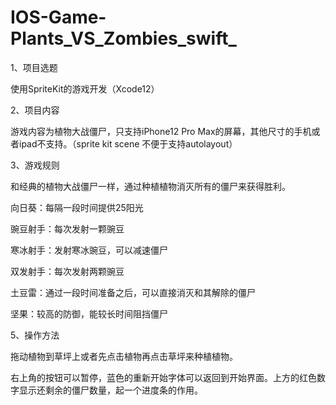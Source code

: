 # IOS-Game-Plants_VS_Zombies_swift_
1、项目选题

使用SpriteKit的游戏开发（Xcode12）

2、项目内容

游戏内容为植物大战僵尸，只支持iPhone12 Pro Max的屏幕，其他尺寸的手机或者ipad不支持。（sprite kit scene 不便于支持autolayout）

3、游戏规则

和经典的植物大战僵尸一样，通过种植植物消灭所有的僵尸来获得胜利。

向日葵：每隔一段时间提供25阳光

豌豆射手：每次发射一颗豌豆

寒冰射手：发射寒冰豌豆，可以减速僵尸

双发射手：每次发射两颗豌豆

土豆雷：通过一段时间准备之后，可以直接消灭和其解除的僵尸

坚果：较高的防御，能较长时间阻挡僵尸

5、操作方法

拖动植物到草坪上或者先点击植物再点击草坪来种植植物。

右上角的按钮可以暂停，蓝色的重新开始字体可以返回到开始界面。上方的红色数字显示还剩余的僵尸数量，起一个进度条的作用。
